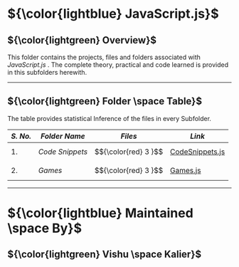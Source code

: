 # ${\color{lightblue} JavaScript.js}$

## ${\color{lightgreen} Overview}$

This folder contains the projects, files and folders associated with *JavaScript.js* . The complete theory, practical and code learned is provided in this 
subfolders herewith.

------

## ${\color{lightgreen} Folder \space Table}$

The table provides statistical Inference of the files in every Subfolder.

| ***S. No.*** | ***Folder Name*** | ***Files*** | ***Link***
|-|-|-|-|
| 1. | *Code Snippets* | $${\color{red} 3 }$$ | [CodeSnippets.js](https://github.com/VishuKalier2003/Web-Development/tree/main/JavaScript.js/Code%20Snippets)  |
| 2. | *Games* | $${\color{red} 3 }$$ | [Games.js](https://github.com/VishuKalier2003/Web-Development/tree/main/JavaScript.js/Games) |

------


# ${\color{lightblue} Maintained \space By}$
## ${\color{lightgreen} Vishu \space Kalier}$
